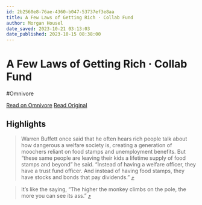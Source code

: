 ```yaml
---
id: 2b2560e8-76ae-4360-b047-53737ef3e8aa
title: A Few Laws of Getting Rich · Collab Fund
author: Morgan Housel
date_saved: 2023-10-21 03:13:03
date_published: 2023-10-15 08:38:00
---
```


# A Few Laws of Getting Rich · Collab Fund
#Omnivore

[Read on Omnivore](https://omnivore.app/me/a-few-laws-of-getting-rich-collab-fund-18b51b95a8c)
[Read Original](https://collabfund.com/blog/a-few-laws-of-getting-rich)

## Highlights

> Warren Buffett once said that he often hears rich people talk about how dangerous a welfare society is, creating a generation of moochers reliant on food stamps and unemployment benefits. But “these same people are leaving their kids a lifetime supply of food stamps and beyond” he said. “Instead of having a welfare officer, they have a trust fund officer. And instead of having food stamps, they have stocks and bonds that pay dividends.” [⤴️](https://omnivore.app/me/a-few-laws-of-getting-rich-collab-fund-18b51b95a8c#944c38f0-de7b-4ab1-8a63-e3e2ee56421b) 

> It’s like the saying, “The higher the monkey climbs on the pole, the more you can see its ass.” [⤴️](https://omnivore.app/me/a-few-laws-of-getting-rich-collab-fund-18b51b95a8c#678bd0b4-f5cc-43a3-b1c8-fa3bc8c2865e) 


